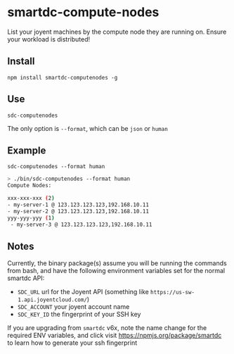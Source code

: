 # smartdc-compute-nodes
List your joyent machines by the compute node they are running on.  Ensure your workload is distributed!

## Install
`npm install smartdc-computenodes -g`

## Use 
`sdc-computenodes`

The only option is `--format`, which can be `json` or `human`

## Example

`sdc-computenodes --format human`

```bash
> ./bin/sdc-computenodes --format human
Compute Nodes:

xxx-xxx-xxx (2)
- my-server-1 @ 123.123.123.123,192.168.10.11
- my-server-2 @ 123.123.123.123,192.168.10.11
yyy-yyy-yyy (1)
 - my-server-3 @ 123.123.123.123,192.168.10.11

```

## Notes

Currently, the binary package(s) assume you will be running the commands from bash, and have the following environment variables set for the normal smartdc API:

 - `SDC_URL` url for the Joyent API (something like `https://us-sw-1.api.joyentcloud.com/`)
 - `SDC_ACCOUNT` your joyent account name
 - `SDC_KEY_ID` the fingerprint of your SSH key

If you are upgrading from `smartdc` v6x, note the name change for the required ENV variables, and click visit https://npmjs.org/package/smartdc to learn how to generate your ssh fingerprint
